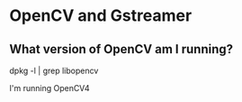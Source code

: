 OpenCV and Gstreamer
====================


What version of OpenCV am I running?
------------------------------------
dpkg -l | grep libopencv

I'm running OpenCV4


